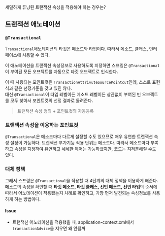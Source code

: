 
세밀하게 튜닝된 트랜잭션 속성을 적용해야 하는 경우는? 



## 트랜잭션 애노테이션 

### `@Transactional` 
`Transactional`애노테이션의 타깃은 메소드와 타입이다. 따라서 메소드, 클래스, 인터페이스에 사용할 수 있다. 

이 애노테이션을 트랜잭션 속성정보로 사용하도록 지정하면 스프링은 `@Transactional`이 부여된 모든 오브젝트를 자동으로 타깃 오브젝트로 인식한다.  

이 때 사용되는 포인트컷은 `TransactionAttrivuteSourcePointcut`인데, 스스로 표현식과 같은 선정기준을 갖고 있진 않다.  
대신 `@Transactional`이 타입 레벨이든 메소드 레벨이든 상관없이 부여된 빈 오브젝트를 모두 찾아서 포인트컷의 선정 결과로 돌려준다.  

> 트랜잭션 속성 정의 + 포인트컷의 자동등록
 
### 트랜잭션 속성을 이용하는 포인트컷
 
 `@Transactional`은 메소드마다 다르게 설정할 수도 있으므로 매우 유연한 트랜잭션 속성 설정이 가능하다. 
 트랜잭션 부가기능 적용 단위는 메소드다. 따라서 메소드마다 부여하고 속성을 지정하여 유연하고 세세한 제어는 가능하겠지만, 코드는 지저분해질 수도 있다.
  
 
### 대체 정책 
그래서 스프링은 `@Transactional`을 적용할 때 4단계의 대체 정책을 이용하게 해준다. 
메소드의 속성을 확인할 때 **타깃 메소드, 타깃 클래스, 선언 메소드, 선언 타입**의 순서에 따라서 어노테이션이 적용됐는지 차례로 확인하고, 가장 먼저 발견되는 속성정보를 사용하게 하는 방법이다.  






#### Issue
- 트랜잭션 어노테이션을 적용했을 때, application-context.xml에서 `transactionAdvice`을 지우면 왜 안될까 
 
 
 